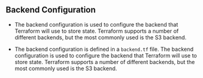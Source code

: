 ## Backend Configuration

- The backend configuration is used to configure the backend that Terraform will use to store state. Terraform supports a number of different backends, but the most commonly used is the S3 backend.

- The backend configuration is defined in a `backend.tf` file. The backend configuration is used to configure the backend that Terraform will use to store state. Terraform supports a number of different backends, but the most commonly used is the S3 backend.
